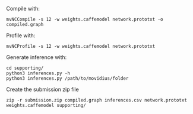 Compile with:

    mvNCCompile -s 12 -w weights.caffemodel network.prototxt -o compiled.graph

Profile with:

    mvNCProfile -s 12 -w weights.caffemodel network.prototxt

Generate inference with:

    cd supporting/
    python3 inferences.py -h
    python3 inferences.py /path/to/movidius/folder

Create the submission zip file

    zip -r submission.zip compiled.graph inferences.csv network.prototxt weights.caffemodel supporting/
